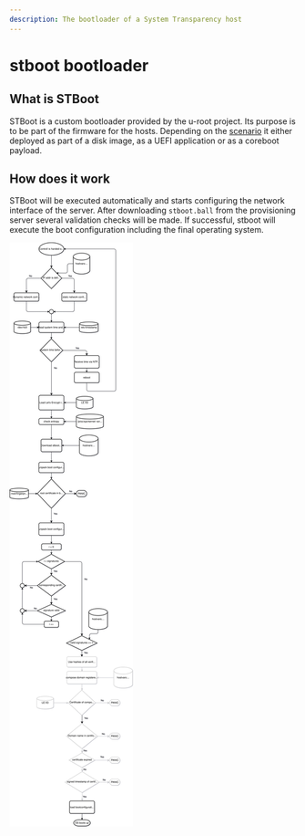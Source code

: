 ```yaml
---
description: The bootloader of a System Transparency host
---
```


# stboot bootloader

## What is STBoot

STBoot is a custom bootloader provided by the u-root project. Its purpose is to be part of the firmware for the hosts. Depending on the [scenario](../overview/scenarios.md) it either deployed as part of a disk image, as a UEFI application or as a coreboot payload.

## How does it work

STBoot will be executed automatically and starts configuring the network interface of the server.  After downloading `stboot.ball` from the provisioning server several validation checks will be made. If successful, stboot will execute the boot configuration including the final operating system. 

![](../.gitbook/assets/stboot-1.svg)

